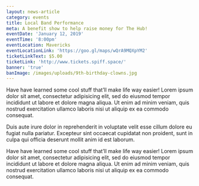 ```yaml
---
layout: news-article
category: events
title: Local Band Performance
meta: A benefit show to help raise money for The Hub!
eventDate: 'January 12, 2019'
eventTime: '8:00pm'
eventLocation: Mavericks
eventLocationLink: 'https://goo.gl/maps/wQrA9MQXpYM2'
ticketLinkText: $5.00
ticketLink: 'http://www.tickets.spiff.space/'
banner: 'true'
banImage: /images/uploads/9th-birthday-clowns.jpg
---
```

Have have learned some cool stuff that’ll make life way easier! Lorem ipsum dolor sit amet, consectetur adipisicing elit, sed do eiusmod tempor incididunt ut labore et dolore magna aliqua. Ut enim ad minim veniam, quis nostrud exercitation ullamco laboris nisi ut aliquip ex ea commodo consequat.

Duis aute irure dolor in reprehenderit in voluptate velit esse cillum dolore eu fugiat nulla pariatur. Excepteur sint occaecat cupidatat non proident, sunt in culpa qui officia deserunt mollit anim id est laborum.

Have have learned some cool stuff that’ll make life way easier! Lorem ipsum dolor sit amet, consectetur adipisicing elit, sed do eiusmod tempor incididunt ut labore et dolore magna aliqua. Ut enim ad minim veniam, quis nostrud exercitation ullamco laboris nisi ut aliquip ex ea commodo consequat.
